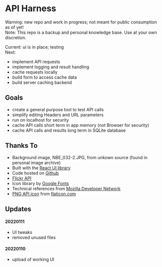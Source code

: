 # API Harness

Warning: new repo and work in progress; not meant for public consumption as of yet!  
Note: This repo is a backup and personal knowledge base. Use at your own discretion.

Current: ui is in place; testing  
Next:  
- implement API requests 
- implement logging and result handling
- cache requests locally 
- build form to access cache data
- build server caching backend

## Goals 
- create a general purpose tool to test API calls
- simplify editing Headers and URL parameters
- run on localhost for security
- cache API calls short term in app memory (not Browser for security)
- cache API calls and results long term in SQLite database

## Thanks To

- Background image, NBE_032-2.JPG, from unkown source (found in personal image archive)
- Built with the [React UI library](https://reactjs.org/)
- Code hosted on [Github](https://github.com/ChrisDeFreitas/guitarjoe)
- [Flickr API](https://www.flickr.com/services/api/)
- Icon library by [Google Fonts](https://fonts.google.com/icons)
- Technical references from [Mozilla Developer Network](https://developer.mozilla.org/en-US/docs/Web)
- [PNG API icon](https://www.flaticon.com/free-icon/api_3234207) from [flaticon.com](flaticon.com)  

## Updates

#### 20220111
- UI tweaks
- removed unused files

#### 20220110
- upload of working UI 
